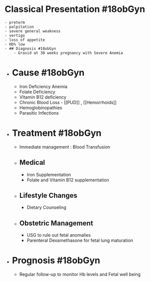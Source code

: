 # Classical Presentation #18obGyn
	- preterm
	- palpitation
	- severe general weakness
	- vertigo
	- loss of appetite
	- Hb% low
	- ## Diagnosis #18obGyn
		- Gravid at 30 weeks pregnancy with Severe Anemia
- # Cause #18obGyn
	- Iron Deficiency Anemia
	- Folate Deficiency
	- VItamin B12 deficiency
	- Chronic Blood Loss - [[PUD]] , [[Hemorrhoids]]
	- Hemoglobinopathies
	- Parasitic Infections
- # Treatment #18obGyn
	- Immediate management : Blood Transfusion
	- ## Medical
		- Iron Supplementation
		- Folate and Vitamin B12 supplementation
	- ## Lifestyle Changes
		- Dietary Counseling
	- ## Obstetric Management
		- USG to rule out fetal anomalies
		- Parenteral Dexamethasone for fetal lung maturation
- # Prognosis #18obGyn
	- Regular follow-up to monitor Hb levels and Fetal well being